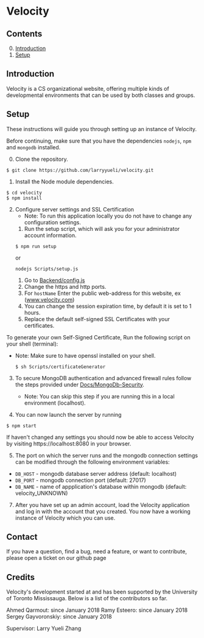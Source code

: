 # Velocity

## Contents

0. [Introduction](#introduction)
1. [Setup](#quick-setup)

## Introduction

Velocity is a CS organizational website, offering multiple kinds of developmental environments that can be used by both classes and groups.

## Setup

These instructions will guide you through setting up an instance of Velocity.

Before continuing, make sure that you have the dependencies `nodejs`, `npm`
and `mongodb` installed.

0. Clone the repository.

  ```
  $ git clone https://github.com/larryyueli/velocity.git
  ```

1. Install the Node module dependencies.

  ```
  $ cd velocity
  $ npm install
  ```

2. Configure server settings and SSL Certification
   * Note: To run this application locally you do not have to change any configuration settings.
    1. Run the setup script, which will ask you for your administrator account information.
    ```
    $ npm run setup
    ```
    or
    ```
    nodejs Scripts/setup.js
    ```
    1. Go to [Backend/config.js](Backend/config.js)
    2. Change the https and http ports.
    3. For `hostName` Enter the public web-address for this website, ex (www.velocity.com)
    4. You can change the session expiration time, by default it is set to 1 hours.
    5. Replace the default self-signed SSL Certificates with your certificates.

  To generate your own Self-Signed Certificate, Run the following script on your shell (terminal):
  - Note: Make sure to have openssl installed on your shell.
    ```
    $ sh Scripts/certificateGenerator
    ```

3. To secure MongoDB authentication and advanced firewall rules follow the steps provided under [Docs/MongoDb-Security](velocity/Docs/MongoDb-Security.md).
   - Note: You can skip this step if you are running this in a local environment (localhost).

4. You can now launch the server by running

  ```
  $ npm start
  ```

  If haven't changed any settings you should now be able to access Velocity by visiting
  https://localhost:8080 in your browser.

5. The port on which the server runs and the mongodb connection settings can
  be modified through the following environment variables:

  * `DB_HOST` - mongodb database server address (default: localhost)
  * `DB_PORT` - mongodb connection port (default: 27017)
  * `DB_NAME` - name of appplication's database within mongodb (default: velocity_UNKNOWN)

7. After you have set up an admin account, load the Velocity application and log
  in with the account that you created. You now have a working instance of
  Velocity which you can use.

## Contact

If you have a question, find a bug, need a feature, or want to contribute,
please open a ticket on our github page

## Credits

Velocity's development started at and has been supported by the University of Toronto Mississauga. Below is a list of the contributors so far.

Ahmed Qarmout: since January 2018
Ramy Esteero: since January 2018
Sergey Gayvoronskiy: since January 2018

Supervisor: Larry Yueli Zhang
